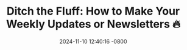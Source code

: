 ---
title:  "Ditch the Fluff: How to Make Your Weekly Updates or Newsletters 🔥"
date:   2024-11-10 12:40:16 -0800
categories: product-management communication weekly newsletters post
tags: [product management, newsletters, communication, updates]
layout: post
excerpt: "Imagine updates that inspire action. Three secret tips on how you can write winning updates and level up."
image:
  path: /images/eberhard-grossgasteiger-u4RMq06Qg3M-unsplash.jpg
  thumbnail: /images/eberhard-grossgasteiger-u4RMq06Qg3M-unsplash.jpg
  caption: "[eberhard 🖐 grossgasteiger](https://unsplash.com/@eberhardgross?utm_content=creditCopyText&utm_medium=referral&utm_source=unsplash)"   
utm: utm_source=sandeepchivukula.com&utm_medium=blog&utm_campaign=level-up-weekly
share: true
ads: false
crosspost_to_medium: true
---